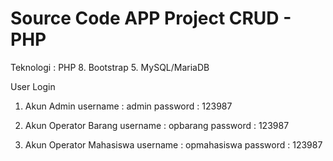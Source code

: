 # Source Code APP Project CRUD - PHP

Teknologi :
PHP 8.
Bootstrap 5.
MySQL/MariaDB

User Login

1. Akun Admin
   username : admin
   password : 123987

2. Akun Operator Barang
   username : opbarang
   password : 123987

3. Akun Operator Mahasiswa
   username : opmahasiswa
   password : 123987
